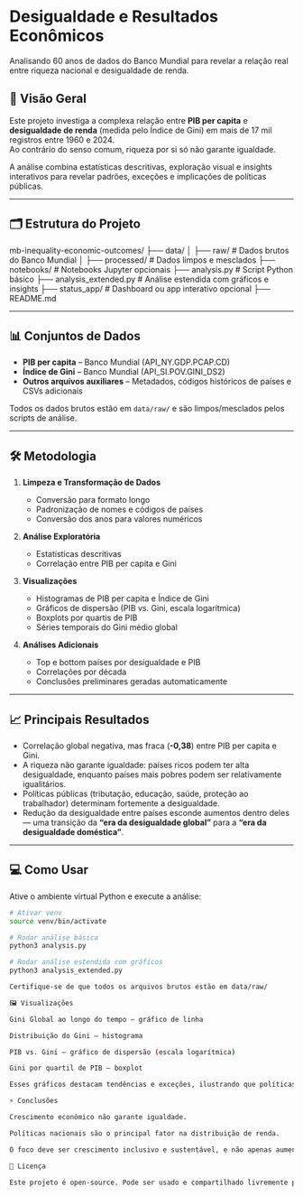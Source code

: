 # Desigualdade e Resultados Econômicos

Analisando 60 anos de dados do Banco Mundial para revelar a relação real entre riqueza nacional e desigualdade de renda.  

## 📌 Visão Geral

Este projeto investiga a complexa relação entre **PIB per capita** e **desigualdade de renda** (medida pelo Índice de Gini) em mais de 17 mil registros entre 1960 e 2024.  
Ao contrário do senso comum, riqueza por si só não garante igualdade.  

A análise combina estatísticas descritivas, exploração visual e insights interativos para revelar padrões, exceções e implicações de políticas públicas.  

---

## 🗂 Estrutura do Projeto

mb-inequality-economic-outcomes/
├── data/
│ ├── raw/ # Dados brutos do Banco Mundial
│ ├── processed/ # Dados limpos e mesclados
├── notebooks/ # Notebooks Jupyter opcionais
├── analysis.py # Script Python básico
├── analysis_extended.py # Análise estendida com gráficos e insights
├── status_app/ # Dashboard ou app interativo opcional
├── README.md


---

## 📊 Conjuntos de Dados

- **PIB per capita** – Banco Mundial (API_NY.GDP.PCAP.CD)  
- **Índice de Gini** – Banco Mundial (API_SI.POV.GINI_DS2)  
- **Outros arquivos auxiliares** – Metadados, códigos históricos de países e CSVs adicionais  

Todos os dados brutos estão em `data/raw/` e são limpos/mesclados pelos scripts de análise.  

---

## 🛠 Metodologia

1. **Limpeza e Transformação de Dados**  
   - Conversão para formato longo  
   - Padronização de nomes e códigos de países  
   - Conversão dos anos para valores numéricos  

2. **Análise Exploratória**  
   - Estatísticas descritivas  
   - Correlação entre PIB per capita e Gini  

3. **Visualizações**  
   - Histogramas de PIB per capita e Índice de Gini  
   - Gráficos de dispersão (PIB vs. Gini, escala logarítmica)  
   - Boxplots por quartis de PIB  
   - Séries temporais do Gini médio global  

4. **Análises Adicionais**  
   - Top e bottom países por desigualdade e PIB  
   - Correlações por década  
   - Conclusões preliminares geradas automaticamente  

---

## 📈 Principais Resultados

- Correlação global negativa, mas fraca (**-0,38**) entre PIB per capita e Gini.  
- A riqueza não garante igualdade: países ricos podem ter alta desigualdade, enquanto países mais pobres podem ser relativamente igualitários.  
- Políticas públicas (tributação, educação, saúde, proteção ao trabalhador) determinam fortemente a desigualdade.  
- Redução da desigualdade entre países esconde aumentos dentro deles — uma transição da **“era da desigualdade global”** para a **“era da desigualdade doméstica”**.  

---

## 💻 Como Usar

Ative o ambiente virtual Python e execute a análise:

```bash
# Ativar venv
source venv/bin/activate

# Rodar análise básica
python3 analysis.py

# Rodar análise estendida com gráficos
python3 analysis_extended.py

Certifique-se de que todos os arquivos brutos estão em data/raw/

🖼 Visualizações

Gini Global ao longo do tempo – gráfico de linha

Distribuição do Gini – histograma

PIB vs. Gini – gráfico de dispersão (escala logarítmica)

Gini por quartil de PIB – boxplot

Esses gráficos destacam tendências e exceções, ilustrando que políticas moldam resultados mais que riqueza por si só.

⚡ Conclusões

Crescimento econômico não garante igualdade.

Políticas nacionais são o principal fator na distribuição de renda.

O foco deve ser crescimento inclusivo e sustentável, e não apenas aumento do PIB.

📝 Licença

Este projeto é open-source. Pode ser usado e compartilhado livremente para pesquisa, educação e análise.
